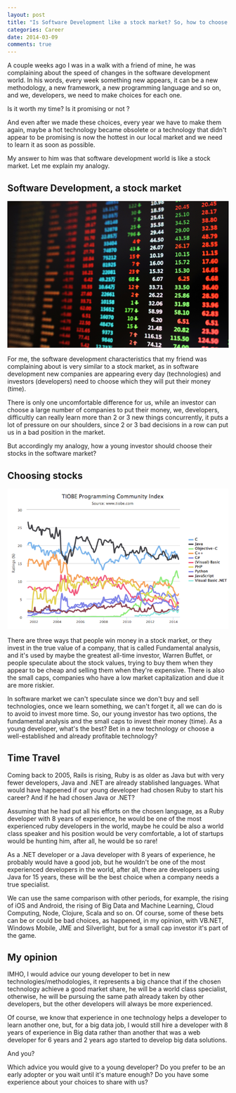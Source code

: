 ```yaml
---
layout: post
title: "Is Software Development like a stock market? So, how to choose the stocks?"
categories: Career
date: 2014-03-09
comments: true
---
```

A couple weeks ago I was in a walk with a friend of mine, he was complaining about the speed of changes in the software development world. In his words, every week something new appears, it can be a new methodology, a new framework, a new programming language and so on, and we, developers, we need to make choices for each one.
 
Is it worth my time? Is it promising or not ? 

And even after we made these choices, every year we have to make them again, maybe a hot technology became obsolete or a technology that didn't appear to be promising is now the hottest in our local market and we need to learn it as soon as possible. 

My answer to him was that software development world is like a stock market. Let me explain my analogy.

## Software Development, a stock market


![Stock Market][1]


For me, the software development characteristics that my friend was complaining about is very similar to a stock market, as in software development new companies are appearing every day (technologies) and investors (developers) need to choose which they will put their money (time). 

There is only one uncomfortable difference for us, while an investor can choose a large number of companies to put their money, we, developers, difficultly can really learn more than 2 or 3 new things concurrently, it puts a lot of pressure on our shoulders, since 2 or 3 bad decisions in a row can put us in a bad position in the market.

But accordingly my analogy, how a young investor should choose their stocks in the software market?

## Choosing stocks

![Tiobe Ranking][2]

There are three ways that people win money in a stock market, or they invest in the true value of a company, that is called Fundamental analysis, and it's used by maybe the greatest all-time investor, Warren Buffet, or people speculate about the stock values, trying to buy them when they appear to be cheap and selling them when they're expensive. There is also the small caps, companies who have a low market capitalization and due it are more riskier. 

In software market we can't speculate since we don't buy and sell technologies, once we learn something, we can't forget it, all we can do is to avoid to invest more time. So, our young investor has two options, the fundamental analysis and the small caps to invest their money (time).
As a young developer, what's the best? Bet in a new technology or choose a well-established and already profitable technology?

## Time Travel

Coming back to 2005, Rails is rising, Ruby is as older as Java but with very fewer developers, Java and .NET are already stablished languages. What would have happened if our young developer had chosen Ruby to start his career? And if he had chosen Java or .NET?

Assuming that he had put all his efforts on the chosen language, as a Ruby developer with 8 years of experience, he would be one of the most experienced ruby developers in the world, maybe he could be also a world class speaker and his position would be very comfortable, a lot of startups would be hunting him, after all, he would be so rare!

As a .NET developer or a Java developer with 8 years of experience, he probably would have a good job, but he wouldn't be one of the most experienced developers in the world, after all, there are developers using Java for 15 years, these will be the best choice when a company needs a true specialist.

We can use the same comparison with other periods, for example, the rising of iOS and Android, the rising of Big Data and Machine Learning, Cloud Computing, Node, Clojure, Scala and so on. Of course, some of these bets can be or could be bad choices, as happened, in my opinion, with VB.NET, Windows Mobile, JME and Silverlight, but for a small cap investor it's part of the game.

## My opinion

IMHO, I would advice our young developer to bet in new technologies/methodologies, it represents a big chance that if the chosen technology achieve a good market share, he will be a world class specialist, otherwise, he will be pursuing the same path already taken by other developers, but the other developers will always be more experienced. 

Of course, we know that experience in one technology helps a developer to learn another one, but, for a big data job, I would still hire a developer with 8 years of experience in Big data rather than another that was a web developer for 6 years and 2 years ago started to develop big data solutions.

And you?

Which advice you would give to a young developer?
Do you prefer to be an early adopter or you wait until it's mature enough?
Do you have some experience about your choices to share with us?

[1]: /images/posts/2014-03-09/stock-market-chart.jpg
[2]: /images/posts/2014-03-09/tiobe-ranking.png
